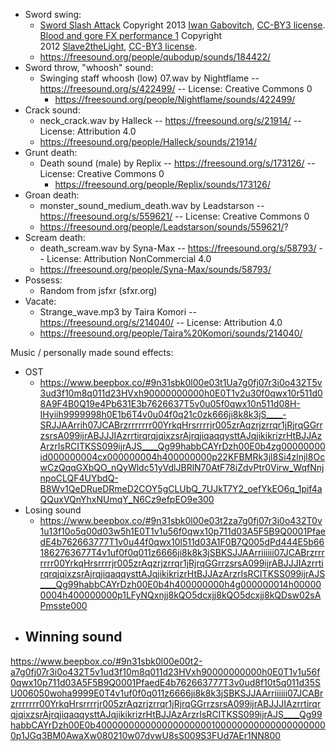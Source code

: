 - Sword swing:
	- [Sword Slash Attack](http://www.freesound.org/people/qubodup/sounds/184422/) Copyright 2013 [Iwan Gabovitch](http://qubodup.net/), [CC-BY3 license](http://creativecommons.org/licenses/by/3.0/).  [Blood and gore FX performance 1](http://freesound.org/people/Slave2theLight/sounds/157112/) Copyright 2012 [Slave2theLight](http://freesound.org/people/Slave2theLight/), [CC-BY3 license](http://creativecommons.org/licenses/by/3.0/).
	- https://freesound.org/people/qubodup/sounds/184422/
- Sword throw, "whoosh" sound:
 	- Swinging staff whoosh (low) 07.wav by Nightflame -- https://freesound.org/s/422499/ -- License: Creative Commons 0
    	- https://freesound.org/people/Nightflame/sounds/422499/
- Crack sound:
	- neck_crack.wav by Halleck -- https://freesound.org/s/21914/ -- License: Attribution 4.0
 	- https://freesound.org/people/Halleck/sounds/21914/
- Grunt death:
	- Death sound (male) by Replix -- https://freesound.org/s/173126/ -- License: Creative Commons 0
    	- https://freesound.org/people/Replix/sounds/173126/
- Groan death:
	- monster_sound_medium_death.wav by Leadstarson -- https://freesound.org/s/559621/ -- License: Creative Commons 0
	- https://freesound.org/people/Leadstarson/sounds/559621/?
- Scream death:
	- death_scream.wav by Syna-Max -- https://freesound.org/s/58793/ -- License: Attribution NonCommercial 4.0
	- https://freesound.org/people/Syna-Max/sounds/58793/
- Possess:
	- Random from jsfxr (sfxr.org)
- Vacate:
	- Strange_wave.mp3 by Taira Komori -- https://freesound.org/s/214040/ -- License: Attribution 4.0
 	- https://freesound.org/people/Taira%20Komori/sounds/214040/


Music / personally made sound effects:
- OST
	- https://www.beepbox.co/#9n31sbk0l00e03t1Ua7g0fj07r3i0o432T5v3ud3f10m8q011d23HVxh90000000000h0E0T1v2u30f0qwx10r511d08A9F4B0Q19e4Pb631E3b7626637T5v0u05f0qwx10n511d08H-IHyiih9999998h0E1b6T4v0u04f0q21c0zk666ji8k8k3jS____-SRJJAArrih07JCABrzrrrrrrr00YrkqHrsrrrrjr005zrAqzrjzrrqr1jRjrqGGrrzsrsA099ijrABJJJIAzrrtirqrqjqixzsrAjrqjiqaqqysttAJqjikikrizrHtBJJAzArzrIsRCITKSS099ijrAJS____Qg99habbCAYrDzh00E0b4zg00000000id000000004cx000000004h400000000p22KFBMRk3jl8Si4zlnjl8OcwCzQqqGXbQO_nQyWldc51yVdlJBRlN70AtF78iZdvPtr0Virw_WqfNnjnpoCLQF4UYbdQ-B8Wv1QeDRueDRmeD2COY5gCLUbQ_7UJkT7Y2_oefYkEO6q_1pif4aQQuxVQnYhxNUmqY_N6Cz9efpEO9e300
- Losing sound
	- https://www.beepbox.co/#9n31sbk0l00e03t2za7g0fj07r3i0o432T0v1u13f10o5q00d03w5h1E0T1v1u56f0qwx10p711d03A5F5B9Q0001PfaedE4b762663777T1v0u44f0qwx10l511d03A1F0B7Q005dPd444E5b661862763677T4v1uf0f0q011z6666ji8k8k3jSBKSJJAArriiiiii07JCABrzrrrrrrr00YrkqHrsrrrrjr005zrAqzrjzrrqr1jRjrqGGrrzsrsA099ijrABJJJIAzrrtirqrqjqixzsrAjrqjiqaqqysttAJqjikikrizrHtBJJAzArzrIsRCITKSS099ijrAJS____Qg99habbCAYrDzh00E0b4h400000000h4g000000014h000000004h400000000p1LFyNQxnjj8kQO5dcxjj8kQO5dcxjj8kQDsw02sAPmsste000
- Winning sound
	-
https://www.beepbox.co/#9n31sbk0l00e00t2-a7g0fj07r3i0o432T5v1ud3f10m8q011d23HVxh90000000000h0E0T1v1u56f0qwx10p711d03A5F5B9Q0001PfaedE4b762663777T3v0ud8f10t5q011d35SU006050woha9999E0T4v1uf0f0q011z6666ji8k8k3jSBKSJJAArriiiiii07JCABrzrrrrrrr00YrkqHrsrrrrjr005zrAqzrjzrrqr1jRjrqGGrrzsrsA099ijrABJJJIAzrrtirqrqjqixzsrAjrqjiqaqqysttAJqjikikrizrHtBJJAzArzrIsRCITKSS099ijrAJS____Qg99habbCAYrDzh00E0b4000000000000000000001000000000000000000000p1JGq3BM0AwaXw080210w07dvwU8sS009S3FUd7AEr1NN800
